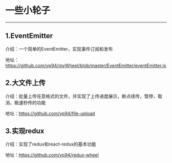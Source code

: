 # 一些小轮子
---
## 1.EventEmitter
介绍：一个简单的EventEmitter，实现事件订阅和发布

地址：https://github.com/yp94/myWheel/blob/master/EventEmitter/eventEmitter.js

## 2.大文件上传
介绍：批量上传任意格式的文件，并实现了上传进度展示，断点续传，暂停，取消，极速秒传的功能

地址：https://github.com/yp94/file-upload

## 3.实现redux
介绍：实现了redux和react-redux的基本功能

地址：https://github.com/yp94/redux-wheel
